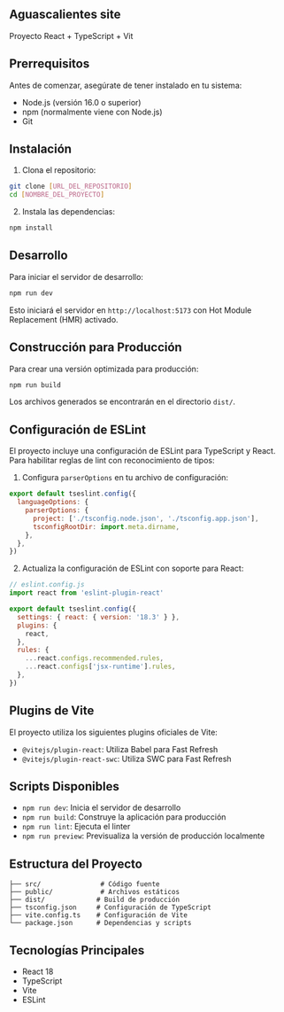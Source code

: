 ## Aguascalientes site
Proyecto React + TypeScript + Vit

## Prerrequisitos

Antes de comenzar, asegúrate de tener instalado en tu sistema:

- Node.js (versión 16.0 o superior)
- npm (normalmente viene con Node.js)
- Git

## Instalación

1. Clona el repositorio:
```bash
git clone [URL_DEL_REPOSITORIO]
cd [NOMBRE_DEL_PROYECTO]
```

2. Instala las dependencias:
```bash
npm install
```

## Desarrollo

Para iniciar el servidor de desarrollo:

```bash
npm run dev
```

Esto iniciará el servidor en `http://localhost:5173` con Hot Module Replacement (HMR) activado.

## Construcción para Producción

Para crear una versión optimizada para producción:

```bash
npm run build
```

Los archivos generados se encontrarán en el directorio `dist/`.

## Configuración de ESLint

El proyecto incluye una configuración de ESLint para TypeScript y React. Para habilitar reglas de lint con reconocimiento de tipos:

1. Configura `parserOptions` en tu archivo de configuración:

```javascript
export default tseslint.config({
  languageOptions: {
    parserOptions: {
      project: ['./tsconfig.node.json', './tsconfig.app.json'],
      tsconfigRootDir: import.meta.dirname,
    },
  },
})
```

2. Actualiza la configuración de ESLint con soporte para React:

```javascript
// eslint.config.js
import react from 'eslint-plugin-react'

export default tseslint.config({
  settings: { react: { version: '18.3' } },
  plugins: {
    react,
  },
  rules: {
    ...react.configs.recommended.rules,
    ...react.configs['jsx-runtime'].rules,
  },
})
```

## Plugins de Vite

El proyecto utiliza los siguientes plugins oficiales de Vite:

- `@vitejs/plugin-react`: Utiliza Babel para Fast Refresh
- `@vitejs/plugin-react-swc`: Utiliza SWC para Fast Refresh

## Scripts Disponibles

- `npm run dev`: Inicia el servidor de desarrollo
- `npm run build`: Construye la aplicación para producción
- `npm run lint`: Ejecuta el linter
- `npm run preview`: Previsualiza la versión de producción localmente

## Estructura del Proyecto

```
├── src/               # Código fuente
├── public/            # Archivos estáticos
├── dist/             # Build de producción
├── tsconfig.json     # Configuración de TypeScript
├── vite.config.ts    # Configuración de Vite
└── package.json      # Dependencias y scripts
```

## Tecnologías Principales

- React 18
- TypeScript
- Vite
- ESLint
